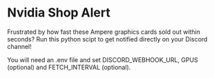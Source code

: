 # Nvidia Shop Alert

Frustrated by how fast these Ampere graphics cards sold out within seconds? Run this python scipt to get notified directly on your Discord channel!

You will need an .env file and set DISCORD_WEBHOOK_URL, GPUS (optional) and FETCH_INTERVAL (optional).
